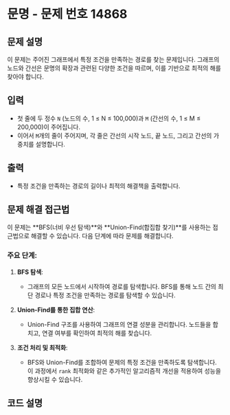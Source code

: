 # 문명 - 문제 번호 14868

## 문제 설명

이 문제는 주어진 그래프에서 특정 조건을 만족하는 경로를 찾는 문제입니다. 그래프의 노드와 간선은 문명의 확장과 관련된 다양한 조건을 따르며, 이를 기반으로 최적의 해를 찾아야 합니다.

## 입력

- 첫 줄에 두 정수 `N` (노드의 수, 1 ≤ N ≤ 100,000)과 `M` (간선의 수, 1 ≤ M ≤ 200,000)이 주어집니다.
- 이어서 `M`개의 줄이 주어지며, 각 줄은 간선의 시작 노드, 끝 노드, 그리고 간선의 가중치를 설명합니다.

## 출력

- 특정 조건을 만족하는 경로의 길이나 최적의 해결책을 출력합니다.

## 문제 해결 접근법

이 문제는 **BFS(너비 우선 탐색)**와 **Union-Find(합집합 찾기)**를 사용하는 접근법으로 해결할 수 있습니다. 다음 단계에 따라 문제를 해결합니다.

### 주요 단계:

1. **BFS 탐색**:
   - 그래프의 모든 노드에서 시작하여 경로를 탐색합니다. BFS를 통해 노드 간의 최단 경로나 특정 조건을 만족하는 경로를 탐색할 수 있습니다.

2. **Union-Find를 통한 집합 연산**:
   - Union-Find 구조를 사용하여 그래프의 연결 성분을 관리합니다. 노드들을 합치고, 연결 여부를 확인하여 최적의 해를 찾습니다.

3. **조건 처리 및 최적화**:
   - BFS와 Union-Find를 조합하여 문제의 특정 조건을 만족하도록 탐색합니다. 이 과정에서 `rank` 최적화와 같은 추가적인 알고리즘적 개선을 적용하여 성능을 향상시킬 수 있습니다.

## 코드 설명